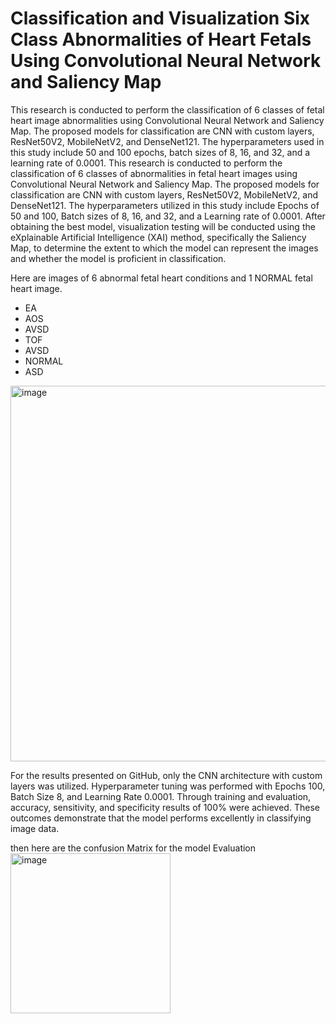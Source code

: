 # Classification and Visualization Six Class Abnormalities of Heart Fetals Using Convolutional Neural Network and Saliency Map
This research is conducted to perform the classification of 6 classes of fetal heart image abnormalities using Convolutional Neural Network and Saliency Map. The proposed models for classification are CNN with custom layers, ResNet50V2, MobileNetV2, and DenseNet121. The hyperparameters used in this study include 50 and 100 epochs, batch sizes of 8, 16, and 32, and a learning rate of 0.0001.
This research is conducted to perform the classification of 6 classes of abnormalities in fetal heart images using Convolutional Neural Network and Saliency Map.
The proposed models for classification are CNN with custom layers, ResNet50V2, MobileNetV2, and DenseNet121. The hyperparameters utilized in this study include Epochs of 50 and 100, Batch sizes of 8, 16, and 32, and a Learning rate of 0.0001. After obtaining the best model, visualization testing will be conducted using the eXplainable Artificial Intelligence (XAI) method, specifically the Saliency Map, to determine the extent to which the model can represent the images and whether the model is proficient in classification.

Here are images of 6 abnormal fetal heart conditions and 1 NORMAL fetal heart image.

- EA
- AOS
- AVSD
- TOF
- AVSD
- NORMAL
- ASD
<img width="601" alt="image" src="https://github.com/Rbfrnsh/Classification-and-Visualization/assets/89909357/51dea426-3dbf-4de7-a4bb-9359a452ef03">

For the results presented on GitHub, only the CNN architecture with custom layers was utilized. Hyperparameter tuning was performed with Epochs 100, Batch Size 8, and Learning Rate 0.0001. Through training and evaluation, accuracy, sensitivity, and specificity results of 100% were achieved. These outcomes demonstrate that the model performs excellently in classifying image data.

then here are the confusion Matrix for the model Evaluation
<img width="256" alt="image" src="https://github.com/Rbfrnsh/Classification-and-Visualization/assets/89909357/99266abd-e761-40b3-aae7-463363f482f7">
